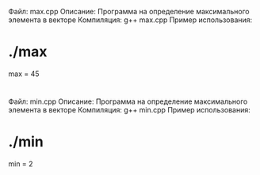 Файл: max.cpp
Описание: Программа на определение максимального элемента в векторе
Компиляция: g++ max.cpp
Пример использования:
# ./max
max = 45
# 
Файл: min.cpp
Описание: Программа на определение максимального элемента в векторе
Компиляция: g++ min.cpp
Пример использования:
# ./min
min = 2
# 